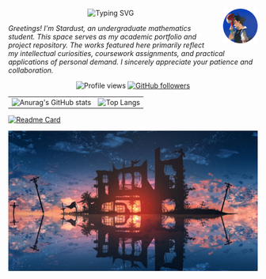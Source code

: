 <p align="center">
  <img
    src="https://readme-typing-svg.herokuapp.com?font=Great+Vibes&size=35&pause=1000&color=00D9F5&center=true&vCenter=true&width=700&height=70&lines=Turn+this+imperfect+story+into+the+way+we+hope+it+to+be."
    alt="Typing SVG"
  />
  <img src="images/avatar.jpg" width="70" height="70" align="right" style="margin-left: 20px;"/>
</p>

*<i>Greetings! I'm Stardust, an undergraduate mathematics student. This space serves as my academic portfolio and project repository. The works featured here primarily reflect my intellectual curiosities, coursework assignments, and practical applications of personal demand. I sincerely appreciate your patience and collaboration.</i>*

<p align="center">
  <img src="https://komarev.com/ghpvc/?username=Stardust-math&label=Profile+Views&color=0e75b6&style=flat" alt="Profile views"/>
  <a href="https://github.com/Stardust-math?tab=followers">
    <img src="https://img.shields.io/github/followers/Stardust-math?label=Followers&style=social" alt="GitHub followers"/>
  </a>
</p>

<table>
  <tr>
    <td>
      <img src="https://github-readme-stats.vercel.app/api?username=Stardust-math&show_icons=true&theme=transparent" alt="Anurag's GitHub stats" />
    </td>
    <td>
      <img src="https://github-readme-stats.vercel.app/api/top-langs/?username=Stardust-math&layout=donut" alt="Top Langs" />
    </td>
  </tr>
</table>

[![Readme Card](https://github-readme-stats.vercel.app/api/pin/?username=Stardust-math&repo=Stardust-math.github.io)](https://github.com/anuraghazra/github-readme-stats)

![cover](images/cover.jpg)
